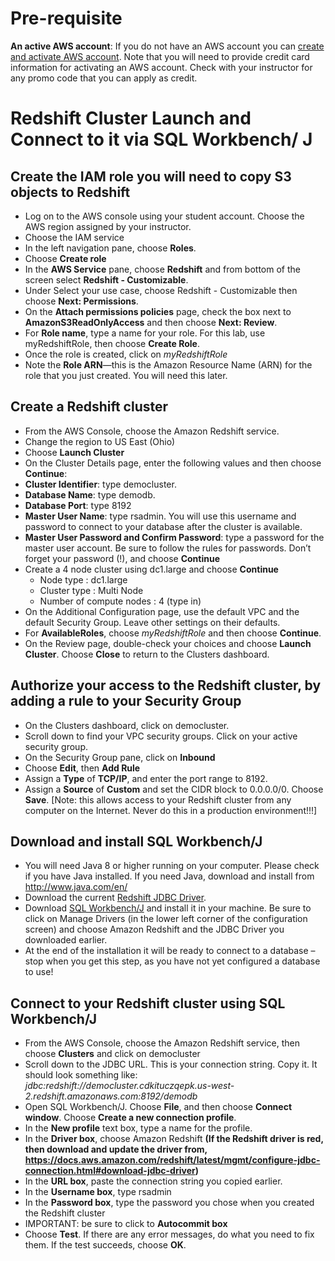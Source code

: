 # Pre-requisite

**An active AWS account**: If you do not have an AWS account you can [create and activate AWS account](https://aws.amazon.com/premiumsupport/knowledge-center/create-and-activate-aws-account/). Note that you will need to provide credit card information for activating an AWS account.  Check with your instructor for any promo code that you can apply as credit.


# Redshift Cluster Launch and Connect to it via SQL Workbench/ J

## Create the IAM role you will need to copy S3 objects to Redshift
* Log on to the AWS console using your student account. Choose the AWS region assigned by your instructor.
* Choose the IAM service
* In the left navigation pane, choose **Roles**. 
* Choose **Create role**
* In the **AWS Service** pane, choose **Redshift** and from bottom of the screen select **Redshift - Customizable**. 
* Under Select your use case, choose Redshift - Customizable then choose **Next: Permissions**. 
* On the **Attach permissions policies** page, check the box next to **AmazonS3ReadOnlyAccess** and then choose **Next: Review**. 
* For **Role name**, type a name for your role. For this lab, use myRedshiftRole, then choose **Create Role**. 
* Once the role is created, click on *myRedshiftRole*
* Note the **Role ARN**—this is the Amazon Resource Name (ARN) for the role that you just created. You will need this later.


## Create a Redshift cluster
* From the AWS Console, choose the Amazon Redshift service.
* Change the region to US East (Ohio)
* Choose **Launch Cluster**
* On the Cluster Details page, enter the following values and then choose **Continue**: 
* **Cluster Identifier**: type democluster. 
* **Database Name**: type demodb. 
* **Database Port**: type 8192
* **Master User Name**: type rsadmin. You will use this username and password to connect to your database after the cluster is available. 
* **Master User Password and Confirm Password**: type a password for the master user account. Be sure to follow the rules for passwords. Don’t forget your password (!), and choose **Continue**
* Create a 4 node cluster using dc1.large 	and choose **Continue**
  * Node type : dc1.large
  * Cluster type : Multi Node
  * Number of compute nodes : 4 (type in)
* On the Additional Configuration page, use the default VPC and the default Security Group. Leave other settings on their defaults.
* For **AvailableRoles**, choose *myRedshiftRole* and then choose **Continue**. 
* On the Review page, double-check your choices and choose **Launch Cluster**. Choose **Close** to return to the Clusters dashboard.

## Authorize your access to the Redshift cluster, by adding a rule to your Security Group
* On the Clusters dashboard, click on democluster.
* Scroll down to find your VPC security groups. Click on your active security group.
* On the Security Group pane, click on **Inbound**
* Choose **Edit**, then **Add Rule**
* Assign a **Type** of **TCP/IP**, and enter the port range to 8192.
* Assign a **Source** of **Custom** and set the CIDR block to 0.0.0.0/0. Choose **Save**. [Note: this allows access to your Redshift cluster from any computer on the Internet. Never do this in a production environment!!!]

## Download and install SQL Workbench/J
* You will need Java 8 or higher running on your computer. Please check if you have Java installed. If you need Java, download and install from http://www.java.com/en/ 
* Download the current [Redshift JDBC Driver](https://s3.amazonaws.com/redshift-downloads/drivers/RedshiftJDBC42-1.2.10.1009.jar). 
* Download [SQL Workbench/J]( http://www.sql-workbench.net/downloads.html) and install it in your machine. Be sure to click on Manage Drivers (in the lower left corner of the configuration screen) and choose Amazon Redshift and the JDBC Driver you downloaded earlier.
* At the end of the installation it will be ready to connect to a database – stop when you get this step, as you have not yet configured a database to use!


## Connect to your Redshift cluster using SQL Workbench/J
* From the AWS Console, choose the Amazon Redshift service, then choose **Clusters** and click on democluster
* Scroll down to the JDBC URL. This is your connection string. Copy it. It should look something like:  _jdbc:redshift://democluster.cdkituczqepk.us-west-2.redshift.amazonaws.com:8192/demodb_
* Open SQL Workbench/J. Choose **File**, and then choose **Connect window**. Choose **Create a new connection profile**. 
* In the **New profile** text box, type a name for the profile. 
* In the **Driver box**, choose Amazon Redshift __(If the Redshift driver is red, then download and update the driver from, https://docs.aws.amazon.com/redshift/latest/mgmt/configure-jdbc-connection.html#download-jdbc-driver)__
* In the **URL box**, paste the connection string you copied earlier.
* In the **Username box**, type rsadmin
* In the **Password box**, type the password you chose when you created the Redshift cluster
* IMPORTANT: be sure to click to **Autocommit box**
* Choose **Test**. If there are any error messages, do what you need to fix them. If the test succeeds, choose **OK**.
